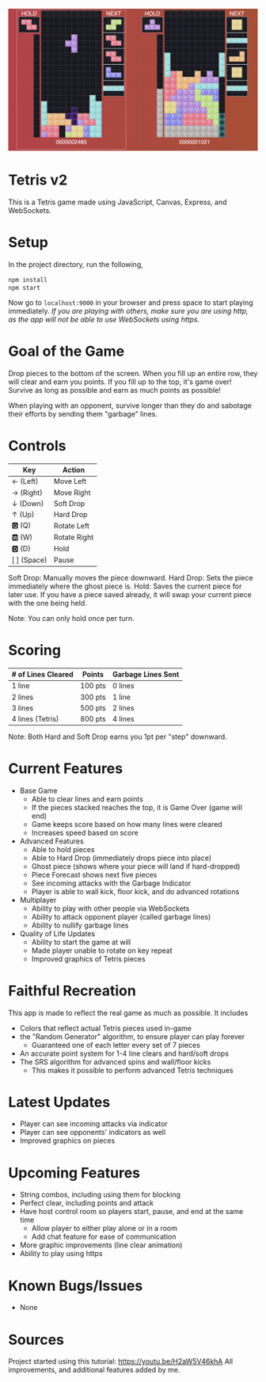 ![image of the game in action](images/img.png)
# Tetris v2
This is a Tetris game made using JavaScript, Canvas, Express, and WebSockets.

# Setup
In the project directory, run the following,
```
npm install
npm start
```
Now go to `localhost:9000` in your browser and press space to start playing immediately. *If you are playing with others, make sure you are using http, as the app will not be able to use WebSockets using https.*

# Goal of the Game
Drop pieces to the bottom of the screen. When you fill up an entire row, they will clear and earn you points. If you fill up to the top, it's game over!
Survive as long as possible and earn as much points as possible!

When playing with an opponent, survive longer than they do and sabotage their efforts by sending them "garbage" lines.

# Controls
| Key | Action |
| --- | ------ |
| ← (Left) | Move Left |
| → (Right) | Move Right |
| ↓ (Down) | Soft Drop |
| ↑ (Up) | Hard Drop |
| 🆀 (Q) | Rotate Left |
| 🆆 (W) | Rotate Right |
| 🅳 (D) | Hold |
| [   ] (Space) | Pause |

Soft Drop: Manually moves the piece downward.
Hard Drop: Sets the piece immediately where the ghost piece is.
Hold: Saves the current piece for later use. If you have a piece saved already, it will swap your current piece with the one being held.

Note: You can only hold once per turn.

# Scoring
| # of Lines Cleared | Points | Garbage Lines Sent |
| --- | --- | --- |
| 1 line | 100 pts | 0 lines |
| 2 lines | 300 pts | 1 line |
| 3 lines | 500 pts |  2 lines |
| 4 lines (Tetris) | 800 pts |  4 lines |

Note: Both Hard and Soft Drop earns you 1pt per "step" downward.

# Current Features
- Base Game
  - Able to clear lines and earn points
  - If the pieces stacked reaches the top, it is Game Over (game will end)
  - Game keeps score based on how many lines were cleared
  - Increases speed based on score
- Advanced Features
  - Able to hold pieces
  - Able to Hard Drop (immediately drops piece into place)
  - Ghost piece (shows where your piece will land if hard-dropped)
  - Piece Forecast shows next five pieces
  - See incoming attacks with the Garbage Indicator
  - Player is able to wall kick, floor kick, and do advanced rotations
- Multiplayer
  - Ability to play with other people via WebSockets
  - Ability to attack opponent player (called garbage lines)
  - Ability to nullify garbage lines
- Quality of Life Updates
  - Ability to start the game at will
  - Made player unable to rotate on key repeat
  - Improved graphics of Tetris pieces

# Faithful Recreation
This app is made to reflect the real game as much as possible. It includes
- Colors that reflect actual Tetris pieces used in-game
- the "Random Generator" algorithm, to ensure player can play forever
  - Guaranteed one of each letter every set of 7 pieces
- An accurate point system for 1-4 line clears and hard/soft drops
- The SRS algorithm for advanced spins and wall/floor kicks
  - This makes it possible to perform advanced Tetris techniques

# Latest Updates
- Player can see incoming attacks via indicator
- Player can see opponents' indicators as well
- Improved graphics on pieces

# Upcoming Features
- String combos, including using them for blocking
- Perfect clear, including points and attack
- Have host control room so players start, pause, and end at the same time
  - Allow player to either play alone or in a room
  - Add chat feature for ease of communication
- More graphic improvements (line clear animation)
- Ability to play using https

# Known Bugs/Issues
- None

# Sources
Project started using this tutorial: https://youtu.be/H2aW5V46khA
All improvements, and additional features added by me.
